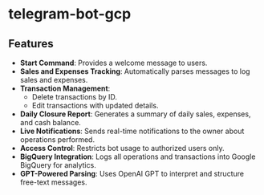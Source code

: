 # telegram-bot-gcp

## Features

- **Start Command**: Provides a welcome message to users.
- **Sales and Expenses Tracking**: Automatically parses messages to log sales and expenses.
- **Transaction Management**:
  - Delete transactions by ID.
  - Edit transactions with updated details.
- **Daily Closure Report**: Generates a summary of daily sales, expenses, and cash balance.
- **Live Notifications**: Sends real-time notifications to the owner about operations performed.
- **Access Control**: Restricts bot usage to authorized users only.
- **BigQuery Integration**: Logs all operations and transactions into Google BigQuery for analytics.
- **GPT-Powered Parsing**: Uses OpenAI GPT to interpret and structure free-text messages.